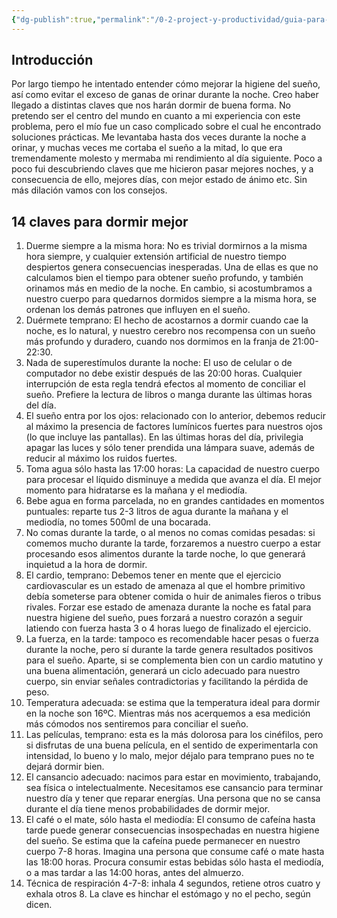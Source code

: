 ```yaml
---
{"dg-publish":true,"permalink":"/0-2-project-y-productividad/guia-para-dormir-mejor/","tags":["Productividad"]}
---
```


## Introducción

Por largo tiempo he intentado entender cómo mejorar la higiene del sueño, así como evitar el exceso de ganas de orinar durante la noche. Creo haber llegado a distintas claves que nos harán dormir de buena forma.
No pretendo ser el centro del mundo en cuanto a mi experiencia con este problema, pero el mío fue un caso complicado sobre el cual he encontrado soluciones prácticas. 
Me levantaba hasta dos veces durante la noche a orinar, y muchas veces me cortaba el sueño a la mitad, lo que era tremendamente molesto y mermaba mi rendimiento al día siguiente. 
Poco a poco fui descubriendo claves que me hicieron pasar mejores noches, y a consecuencia de ello, mejores días, con mejor estado de ánimo etc. 
Sin más dilación vamos con los consejos.

## 14 claves para dormir mejor

1. Duerme siempre a la misma hora: No es trivial dormirnos a la misma hora siempre, y cualquier extensión artificial de nuestro tiempo despiertos genera consecuencias inesperadas. Una de ellas es que no calculamos bien el tiempo para obtener sueño profundo, y también orinamos más en medio de la noche. En cambio,  si acostumbramos a nuestro cuerpo para quedarnos dormidos siempre a la misma hora, se ordenan los demás patrones que influyen en el sueño.
2. Duérmete temprano: El hecho de acostarnos a dormir cuando cae la noche, es lo natural, y nuestro cerebro nos recompensa con un sueño más profundo y duradero, cuando nos dormimos en la franja de 21:00-22:30. 
3. Nada de superestímulos durante la noche: El uso de celular o de computador no debe existir después de las 20:00 horas. Cualquier interrupción de esta regla tendrá efectos al momento de conciliar el sueño. Prefiere la lectura de libros o manga durante las últimas horas del día. 
4. El sueño entra por los ojos: relacionado con lo anterior, debemos reducir al máximo la presencia de factores lumínicos fuertes para nuestros ojos (lo que incluye las pantallas). En las últimas horas del día, privilegia apagar las luces y sólo tener prendida una lámpara suave, además de reducir al máximo los ruidos fuertes. 
5. Toma agua sólo hasta las 17:00 horas: La capacidad de nuestro cuerpo para procesar el líquido disminuye a medida que avanza el día. El mejor momento para hidratarse es la mañana y el mediodía. 
6. Bebe agua en forma parcelada, no en grandes cantidades en momentos puntuales: reparte tus 2-3 litros de agua durante la mañana y el mediodía, no tomes 500ml de una bocarada. 
7. No comas durante la tarde, o al menos no comas comidas pesadas: si comemos mucho durante la tarde, forzaremos a nuestro cuerpo a estar procesando esos alimentos durante la tarde noche, lo que generará inquietud a la hora de dormir. 
8. El cardio, temprano: Debemos tener en mente que el ejercicio cardiovascular es un estado de amenaza al que el hombre primitivo debía someterse para obtener comida o huir de animales fieros o tribus rivales. Forzar ese estado de amenaza durante la noche es fatal para nuestra higiene del sueño, pues forzará a nuestro corazón a seguir latiendo con fuerza hasta 3 o 4 horas luego de finalizado el ejercicio. 
9. La fuerza, en la tarde: tampoco es recomendable hacer pesas o fuerza durante la noche, pero sí durante la tarde genera resultados positivos para el sueño. Aparte, si se complementa bien con un cardio matutino y una buena alimentación, generará un ciclo adecuado para nuestro cuerpo, sin enviar señales contradictorias y facilitando la pérdida de peso. 
10. Temperatura adecuada: se estima que la temperatura ideal para dormir en la noche son 16ºC. Mientras más nos acerquemos a esa medición más cómodos nos sentiremos para conciliar el sueño. 
11. Las películas, temprano: esta es la más dolorosa para los cinéfilos, pero si disfrutas de una buena película, en el sentido de experimentarla con intensidad, lo bueno y lo malo, mejor déjalo para temprano pues no te dejará dormir bien. 
12. El cansancio adecuado: nacimos para estar en movimiento, trabajando, sea física o intelectualmente. Necesitamos ese cansancio para terminar nuestro día y tener que reparar energías. Una persona que no se cansa durante el día tiene menos probabilidades de dormir mejor.
13. El café o el mate, sólo hasta el mediodía: El consumo de cafeína hasta tarde puede generar consecuencias insospechadas en nuestra higiene del sueño. Se estima que la cafeína puede permanecer en nuestro cuerpo 7-8 horas. Imagina una persona que consume café o mate hasta las 18:00 horas. Procura consumir estas bebidas sólo hasta el mediodía, o a mas tardar a las 14:00 horas, antes del almuerzo. 
14. Técnica de respiración 4-7-8: inhala 4 segundos, retiene otros cuatro y exhala otros 8. La clave es hinchar el estómago y no el pecho, según dicen. 

